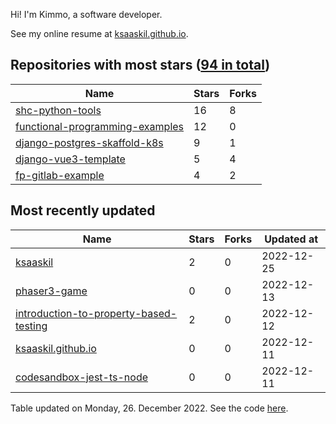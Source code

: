 Hi! I'm Kimmo, a software developer.

See my online resume at [ksaaskil.github.io](https://ksaaskil.github.io).

<!-- repositories starts -->

## Repositories with most stars ([94 in total](https://github.com/ksaaskil?tab=repositories))
| Name        | Stars           | Forks  |
| ------------- |-------------| -----|
|[shc-python-tools](https://github.com/ksaaskil/shc-python-tools)|16|8
|[functional-programming-examples](https://github.com/ksaaskil/functional-programming-examples)|12|0
|[django-postgres-skaffold-k8s](https://github.com/ksaaskil/django-postgres-skaffold-k8s)|9|1
|[django-vue3-template](https://github.com/ksaaskil/django-vue3-template)|5|4
|[fp-gitlab-example](https://github.com/ksaaskil/fp-gitlab-example)|4|2

<!-- repositories ends -->
<!-- recent_repositories starts -->

## Most recently updated
| Name        | Stars           | Forks  | Updated at
| ------------- |-------------| -----|-----|
|[ksaaskil](https://github.com/ksaaskil/ksaaskil)|2|0|2022-12-25
|[phaser3-game](https://github.com/ksaaskil/phaser3-game)|0|0|2022-12-13
|[introduction-to-property-based-testing](https://github.com/ksaaskil/introduction-to-property-based-testing)|2|0|2022-12-12
|[ksaaskil.github.io](https://github.com/ksaaskil/ksaaskil.github.io)|0|0|2022-12-11
|[codesandbox-jest-ts-node](https://github.com/ksaaskil/codesandbox-jest-ts-node)|0|0|2022-12-11

<!-- recent_repositories ends -->
<!-- updated_at starts -->
Table updated on Monday, 26. December 2022. See the code [here](https://github.com/ksaaskil/ksaaskil).
<!-- updated_at ends -->
